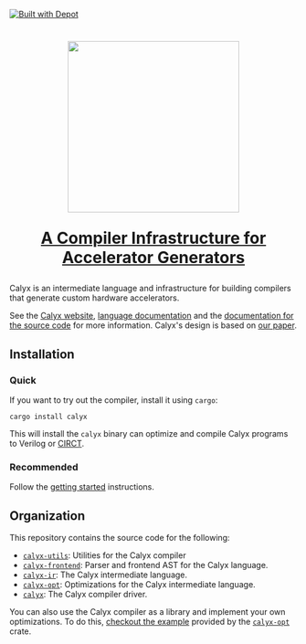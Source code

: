 [![Built with Depot](https://depot.dev/badges/built-with-depot.svg)](https://depot.dev/?utm_source=capra)

<h1>
<p align="center">
<img src="https://calyxir.org/img/logo-text.svg" width="300">
</p>
<p align="center">
<a href="https://calyxir.org">A Compiler Infrastructure for Accelerator Generators</a>
</p>
</h1>

Calyx is an intermediate language and infrastructure for building compilers that generate custom hardware accelerators.

See the [Calyx website][site], [language documentation][docs] and the [documentation for the source code][source-docs] for more information.
Calyx's design is based on [our paper][paper].

## Installation

### Quick
If you want to try out the compiler, install it using `cargo`:
```
cargo install calyx
```

This will install the `calyx` binary can optimize and compile Calyx programs to Verilog or [CIRCT][].

### Recommended

Follow the [getting started][docs] instructions.

## Organization

This repository contains the source code for the following:
* [`calyx-utils`][]: Utilities for the Calyx compiler
* [`calyx-frontend`][]: Parser and frontend AST for the Calyx language.
* [`calyx-ir`][]: The Calyx intermediate language.
* [`calyx-opt`][]: Optimizations for the Calyx intermediate language.
* [`calyx`][]: The Calyx compiler driver.

You can also use the Calyx compiler as a library and implement your own optimizations. To do this, [checkout the example][opt-example] provided by the [`calyx-opt`][] crate.

[site]: https://calyxir.org
[docs]: https://docs.calyxir.org
[source-docs]: https://docs.rs/releases/search?query=calyx
[paper]: https://rachitnigam.com/files/pubs/calyx.pdf

[`calyx-utils`]: https://crates.io/crates/calyx-utils
[`calyx-frontend`]: https://crates.io/crates/calyx-frontend
[`calyx-ir`]: https://crates.io/crates/calyx-ir
[`calyx-opt`]: https://crates.io/crates/calyx-opt
[`calyx`]: https://crates.io/crates/calyx
[circt]: https://docs.calyxir.org/fud/circt.html
[opt-example]: https://docs.rs/calyx-opt/0.2.1/calyx_opt/
